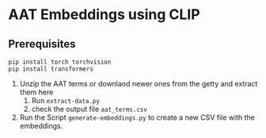 # AAT Embeddings using CLIP


## Prerequisites



```
pip install torch torchvision
pip install transformers
```



1. Unzip the AAT terms or downlaod newer ones from the getty and extract them here
   1. Run `extract-data.py`
   2. check the output file `aat_terms.csv`
2. Run the Script `generate-embeddings.py` to create a new CSV file with the embeddings.